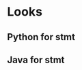 # Looks

## Python for stmt
<script src="https://ideone.com/e.js/xgmpxu" type="text/javascript" ></script>

## Java for stmt
<script src="https://ideone.com/e.js/W2Lf71" type="text/javascript" ></script>